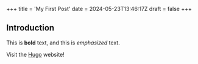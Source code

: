 +++
title = 'My First Post'
date = 2024-05-23T13:46:17Z
draft = false
+++

## Introduction

This is **bold** text, and this is *emphasized* text.

Visit the [Hugo](https://gohugo.io) website!
